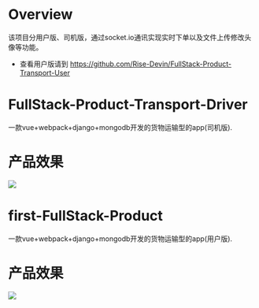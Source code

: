 # Overview
该项目分用户版、司机版，通过socket.io通讯实现实时下单以及文件上传修改头像等功能。

* 查看用户版请到 https://github.com/Rise-Devin/FullStack-Product-Transport-User

# FullStack-Product-Transport-Driver
一款vue+webpack+django+mongodb开发的货物运输型的app(司机版).

# 产品效果
![](https://raw.githubusercontent.com/Rise-Devin/FullStack-Product-Transport-Driver/master/tohcart.gif)

# first-FullStack-Product
一款vue+webpack+django+mongodb开发的货物运输型的app(用户版).
# 产品效果
![](https://raw.githubusercontent.com/Rise-Devin/FullStack-Product-Transport-User/master/media/tohcart-user.gif)
